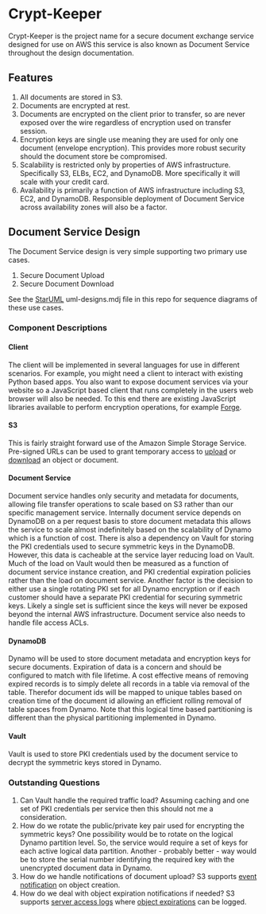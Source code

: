 # Crypt-Keeper
Crypt-Keeper is the project name for a secure document exchange service designed for use on AWS this service is also known as Document Service throughout the design documentation.

## Features
1.  All documents are stored in S3.
2.  Documents are encrypted at rest.
3.  Documents are encrypted on the client prior to transfer, so are never exposed over the wire regardless of encryption used on transfer session.
4.  Encryption keys are single use meaning they are used for only one document (envelope encryption). This provides more robust security should the document store be compromised.
5.  Scalability is restricted only by properties of AWS infrastructure. Specifically S3, ELBs, EC2, and DynamoDB. More specifically it will scale with your credit card.
6.  Availability is primarily a function of AWS infrastructure including S3, EC2, and DynamoDB. Responsible deployment of Document Service across availability zones will also be a factor.

## Document Service Design
The Document Service design is very simple supporting two primary use cases.

1.  Secure Document Upload
2.  Secure Document Download

See the [StarUML](http://staruml.io) uml-designs.mdj file in this repo for sequence diagrams of these use cases.

### Component Descriptions
#### Client
The client will be implemented in several languages for use in different scenarios. For example, you might need a client to interact with existing Python based apps. You also want to expose document services via your website so a JavaScript based client that runs completely in the users web browser will also be needed. To this end there are existing JavaScript libraries available to perform encryption operations, for example [Forge](https://github.com/digitalbazaar/forge).

#### S3
This is fairly straight forward use of the Amazon Simple Storage Service. Pre-signed URLs can be used to grant temporary access to [upload](http://docs.aws.amazon.com/AmazonS3/latest/dev/PresignedUrlUploadObject.html) or [download](http://docs.aws.amazon.com/de_de/AmazonS3/latest/dev/ShareObjectPreSignedURL.html) an object or document.

#### Document Service
Document service handles only security and metadata for documents, allowing file transfer operations to scale based on S3 rather than our specific management service. Internally document service depends on DynamoDB on a per request basis to store document metadata this allows the service to scale almost indefinitely based on the scalability of Dynamo which is a function of cost. There is also a dependency on Vault for storing the PKI credentials used to secure symmetric keys in the DynamoDB. However, this data is cacheable at the service layer reducing load on Vault. Much of the load on Vault would then be measured as a function of document service instance creation, and PKI credential expiration policies rather than the load on document service. Another factor is the decision to either use a single rotating PKI set for all Dynamo encryption or if each customer should have a separate PKI credential for securing symmetric keys. Likely a single set is sufficient since the keys will never be exposed beyond the internal AWS infrastructure. Document service also needs to handle file access ACLs.

#### DynamoDB
Dynamo will be used to store document metadata and encryption keys for secure documents. Expiration of data is a concern and should be configured to match with file lifetime. A cost effective means of removing expired records is to simply delete all records in a table via removal of the table. Therefor document ids will be mapped to unique tables based on creation time of the document id allowing an efficient rolling removal of table spaces from Dynamo. Note that this logical time based partitioning is different than the physical partitioning implemented in Dynamo.

#### Vault
Vault is used to store PKI credentials used by the document service to decrypt the symmetric keys stored in Dynamo.

### Outstanding Questions
1.  Can Vault handle the required traffic load? Assuming caching and one set of PKI credentials per service then this should not me a consideration.
2.  How do we rotate the public/private key pair used for encrypting the symmetric keys? One possibility would be to rotate on the logical Dynamo partition level. So, the service would require a set of keys for each active logical data partition. Another - probably better - way would be to store the serial number identifying the required key with the unencrypted document data in Dynamo.
3.  How do we handle notifications of document upload? S3 supports [event notification](http://docs.aws.amazon.com/de_de/AmazonS3/latest/dev/NotificationHowTo.html) on object creation.
4.  How do we deal with object expiration notifications if needed? S3 supports [server access logs](http://docs.aws.amazon.com/de_de/AmazonS3/latest/dev/ServerLogs.html) where [object expirations](https://aws.amazon.com/blogs/aws/amazon-s3-object-expiration/) can be logged.